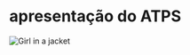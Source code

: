 <h1>apresentação do ATPS</h1>



<img src="https://cdn.pixabay.com/photo/2016/11/21/06/53/beautiful-natural-image-1844362_640.jpg" alt="Girl in a jacket" width="" height="">
